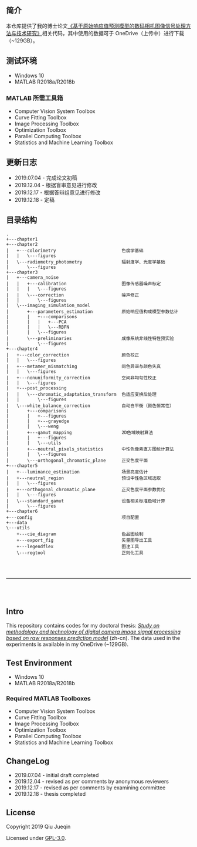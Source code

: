 ## 简介

本仓库提供了我的博士论文[《基于原始响应值预测模型的数码相机图像信号处理方法与技术研究》](thesis.pdf)相关代码，其中使用的数据可于 OneDrive（上传中）进行下载（\~129GB）。



## 测试环境

- Windows 10
- MATLAB R2018a/R2018b


### MATLAB 所需工具箱

- Computer Vision System Toolbox
- Curve Fitting Toolbox
- Image Processing Toolbox
- Optimization Toolbox
- Parallel Computing Toolbox
- Statistics and Machine Learning Toolbox



## 更新日志

- 2019.07.04 - 完成论文初稿
- 2019.12.04 - 根据盲审意见进行修改
- 2019.12.17 - 根据答辩组意见进行修改
- 2019.12.18 - 定稿



## 目录结构

```
.
+---chapter1
+---chapter2
|   +---colorimetry                         色度学基础
|   |   \---figures    
|   \---radiometry_photometry               辐射度学、光度学基础
|       \---figures    
+---chapter3    
|   +---camera_noise				    
|   |   +---calibration                     图像传感器噪声标定
|   |   |   \---figures    
|   |   \---correction                      噪声修正
|   |       \---figures    
|   \---imaging_simulation_model    
|       +---parameters_estimation           原始响应值构成模型参数估计
|       |   +---comparisons    
|       |   |   +---PCA    
|       |   |   \---RBFN    
|       |   \---figures    
|       \---preliminaries                   成像系统非线性特性预实验
|           \---figures    
+---chapter4    
|   +---color_correction                    颜色校正			
|   |   \---figures    
|   +---metamer_mismatching                 同色异谱与颜色失真
|   |   \---figures    
|   +---nonuniformity_correction            空间非均匀性校正
|   |   \---figures
|   +---post_processing
|   |   \---chromatic_adaptation_transform  色适应变换后处理
|   |       \---figures
|   \---white_balance_correction            自动白平衡（颜色恒常性）
|       +---comparisons    
|       |   +---figures    
|       |   +---grayedge    
|       |   \---weng    
|       +---gamut_mapping                   2D色域映射算法
|       |   +---figures    
|       |   \---utils    
|       +---neutral_pixels_statistics       中性色像素直方图统计算法
|       |   \---figures    
|       \---orthogonal_chromatic_plane      正交色度平面
+---chapter5    
|   +---luminance_estimation                场景亮度估计
|   +---neutral_region                      预设中性色区域选取
|   |   \---figures    
|   +---orthogonal_chromatic_plane          正交色度平面参数优化
|   |   \---figures    
|   \---standard_gamut                      设备相关标准色域计算
|       \---figures    
+---chapter6    
+---config                                  项目配置
+---data    
\---utils    
    +---cie_diagram                         色品图绘制
    +---export_fig                          矢量图导出工具
    +---legendflex                          图注工具
    \---regtool                             正则化工具
```

<br />

<br />

***

<br />

<br />

## Intro

This repository contains codes for my doctoral thesis: [*Study on methodology and technology of digital camera image signal processing based on raw responses prediction model*](thesis.pdf) (zh-cn). The data used in the experiments is available in my OneDrive (\~129GB).



## Test Environment

- Windows 10
- MATLAB R2018a/R2018b


### Required MATLAB Toolboxes

- Computer Vision System Toolbox
- Curve Fitting Toolbox
- Image Processing Toolbox
- Optimization Toolbox
- Parallel Computing Toolbox
- Statistics and Machine Learning Toolbox



## ChangeLog

- 2019.07.04 - initial draft completed
- 2019.12.04 - revised as per comments by anonymous reviewers
- 2019.12.17 - revised as per comments by examining committee
- 2019.12.18 - thesis completed


## License

Copyright 2019 Qiu Jueqin

Licensed under [GPL-3.0](http://www.gnu.org/licenses/).
